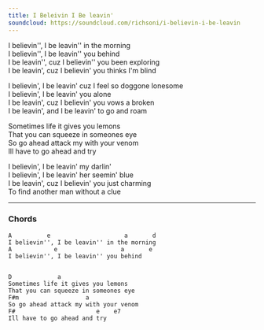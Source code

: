 ```yaml
---
title: I Beleivin I Be leavin'
soundcloud: https://soundcloud.com/richsoni/i-believin-i-be-leavin
---
```


I believin'', I be leavin'' in the morning  
I believin'', I be leavin'' you behind  
I be leavin'', cuz I believin'' you been exploring  
I be leavin', cuz I believin' you thinks I'm blind  

I believin', I be leavin' cuz I feel so doggone lonesome  
I believin', I be leavin' you alone  
I be leavin', cuz I believin' you vows a broken  
I be leavin', and I be leavin' to go and roam  

Sometimes life it gives you lemons  
That you can squeeze in someones eye  
So go ahead attack my with your venom  
Ill have to go ahead and try  

I believin', I be leavin' my darlin'  
I believin', I be leavin' her seemin' blue  
I be leavin', cuz I believin' you just charming  
To find another man without a clue  

---

### Chords

```
A          e                     a       d  
I believin'', I be leavin'' in the morning  
A            e                  a       e  
I believin'', I be leavin'' you behind  


D             a               
Sometimes life it gives you lemons  
That you can squeeze in someones eye  
F#m                   a  
So go ahead attack my with your venom  
F#                       e    e7  
Ill have to go ahead and try  
```
